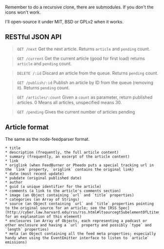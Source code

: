Remember to do a recursive clone, there are submodules. If you don't the icons won't work.


I'll open-source it under MIT, BSD or GPLv2 when it works.


RESTful JSON API
----------------

> `GET /next`
Get the next article. Returns `article` and `pending` count.

> `GET /current`
Get the current article (good for first load) returns `article` and `pending` count.

> `DELETE /:id`
Discard an article from the queue. Returns `pending` count.

> `GET /publish/:id`
Publish an article by ID from the queue (removing it). Returns `pending` count.

> `GET /articles/:count`
Given a `count` as parameter, return published articles. 0 Means all articles, unspecified  means 30.

> `GET /pending`
Gives the current number of articles pending


Article format
--------------

The same as the node-feedparser format.

	* title
	* description (frequently, the full article content)
	* summary (frequently, an excerpt of the article content)
	* link
	* origlink (when FeedBurner or Pheedo puts a special tracking url in the `link` property, `origlink` contains the original link)
	* date (most recent update)
	* pubdate (original published date)
	* author
	* guid (a unique identifier for the article)
	* comments (a link to the article's comments section)
	* image (an Object containing `url` and `title` properties)
	* categories (an Array of Strings)
	* source (an Object containing `url` and `title` properties pointing to the original source for an article; see the [RSS Spec](http://cyber.law.harvard.edu/rss/rss.html#ltsourcegtSubelementOfLtitemgt) for an explanation of this element)
	* enclosures (an Array of Objects, each representing a podcast or other enclosure and having a `url` property and possibly `type` and `length` properties)
	* meta (an Object containing all the feed meta properties; especially handy when using the EventEmitter interface to listen to `article` emissions)

